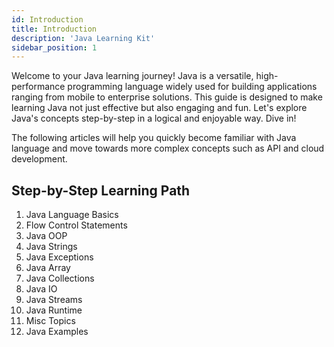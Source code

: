 ```yaml
---
id: Introduction
title: Introduction
description: 'Java Learning Kit'
sidebar_position: 1
---
```


Welcome to your Java learning journey! Java is a versatile, high-performance programming language widely used for building applications ranging from mobile to enterprise solutions. This guide is designed to make learning Java not just effective but also engaging and fun. Let's explore Java's concepts step-by-step in a logical and enjoyable way. Dive in!

The following articles will help you quickly become familiar with Java language and move towards more complex concepts such as API and cloud development.

## Step-by-Step Learning Path

1. Java Language Basics
2. Flow Control Statements
3. Java OOP
4. Java Strings
5. Java Exceptions
6. Java Array
7. Java Collections
8. Java IO
9. Java Streams
10. Java Runtime
11. Misc Topics
12. Java Examples
